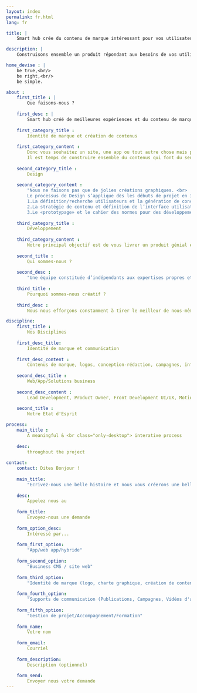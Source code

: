 ```yaml
---
layout: index
permalink: fr.html
lang: fr

title: |
    Smart hub crée du contenu de marque intéressant pour vos utilisateurs.

description: |
    Construisons ensemble un produit répondant aux besoins de vos utilisateurs/clients autour de 3 axes : Définition utilisateurs, conceptualisation. Stratégie de contenu, définition de l'UI. Développements, pragmatiques.

home_devise : |
    be true,<br/>
    be right,<br/>
    be simple.

about :
    first_title : |
        Que faisons-nous ?
    
    first_desc : |
        Smart hub créé de meilleures expériences et du contenu de marque plus intéressant pour vos utilisateurs.
    
    first_category_title :
        Identité de marque et création de contenus
        
    first_category_content :
        Donc vous souhaitez un site, une app ou tout autre chose mais pour quel motif ? <br>
        Il est temps de construire ensemble du contenus qui font du sens et qui suscitent l’interêt ainsi qu’une identité de marque cohérente pour vos utilisateurs/clients.
    
    second_category_title :
        Design
        
    second_category_content :
        "Nous ne faisons pas que de jolies créations graphiques. <br>
        Le processus de Design s’applique dès les débuts de projet en 3 principales étapes : <br>
        1.La définition/recherche utilisateurs et la génération de concepts <br>
        2.La stratégie de contenu et définition de l’interface utilisateur <br>
        3.Le «prototypage» et le cahier des normes pour des développements efficaces"
        
    third_category_title :
        Développement
        
    third_category_content :
        Notre principal objectif est de vous livrer un produit génial et surtout simple et efficace.Nos développements sont pragmatiques et simples en utilisant les meilleurs standards technologiques et des solutions reconnues
        
    second_title :
        Qui sommes-nous ?
        
    second_desc :
        "Une équipe constituée d’indépendants aux expertises propres et aux compétences pluridisciplinaires. Une méthodologie commune : “People, not projects” Un précepte : being always driven by fun and super hard work!"
    
    third_title :
        Pourquoi sommes-nous créatif ?
        
    third_desc :
        Nous nous efforçons constamment à tirer le meilleur de nous-même individuellement et collectivement chaque jour. La curiosité est notre carburant communChacun de nous apporte ses influences et bagages personnels et professionnels que nous insufflons à chaque étapes de notre processus de création.

discipline:
    first_title :
        Nos Disciplines
        
    first_desc_title:
        Identité de marque et communication
    
    first_desc_content :
        Contenus de marque, logos, conception-rédaction, campagnes, infographies, illustrations, vidéos d’animation
    
    second_desc_title :
        Web/App/Solutions business
    
    second_desc_content :
        Lead Development, Product Owner, Front Development UI/UX, Motion Design, Graphic Design
        
    second_title :
        Notre Etat d'Esprit

process:
    main_title :
        A meaningful & <br class="only-desktop"> interative process
    
    desc:
        throughout the project
        
contact:
    contact: Dites Bonjour !
    
    main_title:
        "Ecrivez-nous une belle histoire et nous vous créerons une belle expérience"
    
    desc:
        Appelez nous au
        
    form_title:
        Envoyez-nous une demande
        
    form_option_desc:
        Intéressé par...
    
    form_first_option:
        "App/web app/hybride"
        
    form_second_option:    
        "Business CMS / site web"
        
    form_third_option:    
        "Identité de marque (logo, charte graphique, création de contenus..)"
        
    form_fourth_option:    
        "Supports de communication (Publications, Campagnes, Vidéos d'animation, illustration/infographies)"
        
    form_fifth_option:    
        "Gestion de projet/Accompagnement/Formation"
        
    form_name:
        Votre nom
        
    form_email:
        Courriel
        
    form_description:
        Description (optionnel)
        
    form_send:
        Envoyer nous votre demande
---
```

